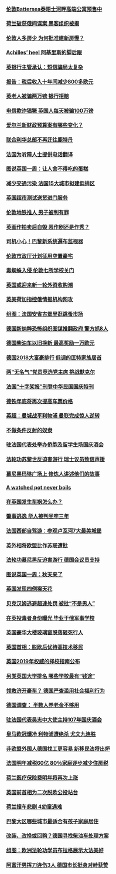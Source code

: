 #### [伦敦Battersea泰晤士河畔高端公寓预售中](../pages/nsc974/n10780029.md?t=10130633) 

#### [荷兰破获俄间谍案 黑客组织被揭](../pages/nsc974/n10779265.md?t=10130633) 

#### [伦敦人多房少 为何批准建新房慢？](../pages/nsc974/n10779376.md?t=10130633) 

#### [Achilles’ heel 阿基里斯的脚后跟](../pages/nsc974/n10779364.md?t=10130633) 

#### [英银行主管承认：短信骗局太复杂](../pages/nsc974/n10779357.md?t=10130633) 

#### [报告：税后收入十年间减少800多欧元](../pages/nsc974/n10779342.md?t=10130633) 

#### [英老人被骗两万镑 银行拒赔](../pages/nsc974/n10779353.md?t=10130633) 

#### [电信欺诈猖獗 英国人每天被骗100万镑](../pages/nsc974/n10779322.md?t=10130633) 

#### [爱尔兰新财政预算案有哪些变化？](../pages/nsc974/n10779332.md?t=10130633) 

#### [联合利华总部不再迁往鹿特丹](../pages/nsc974/n10779315.md?t=10130633) 

#### [法国为听障人士提供电话翻译](../pages/nsc974/n10776654.md?t=10130633) 

#### [图说英国一周：让人舍不得吃的蛋糕](../pages/nsc974/n10776635.md?t=10130633) 

#### [减少交通污染 法国15大城市拟建低排区](../pages/nsc974/n10776580.md?t=10130633) 

#### [英国超市测试送货进门服务](../pages/nsc974/n10776623.md?t=10130633) 

#### [伦敦地铁推人 男子被判有罪](../pages/nsc974/n10776609.md?t=10130633) 

#### [英画作拍卖后自毁 恶作剧还是作秀？](../pages/nsc974/n10776576.md?t=10130633) 

#### [司机小心！巴黎新系统遍布监视器](../pages/nsc974/n10776510.md?t=10130633) 

#### [伦敦市政厅计划征用空置豪宅](../pages/nsc974/n10776569.md?t=10130633) 

#### [毒蜘蛛入侵 伦敦七所学校关门](../pages/nsc974/n10776564.md?t=10130633) 

#### [英国或迎来新一轮外资收购潮](../pages/nsc974/n10776549.md?t=10130633) 

#### [英美荷加指控俄情报机构网攻](../pages/nsc974/n10776535.md?t=10130633) 

#### [组图：法国安省古堡里逛跳蚤市场](../pages/nsc974/n10775210.md?t=10130633) 

#### [德国新纳粹恐怖组织图谋推翻政府 警方抓8人](../pages/nsc974/n10774321.md?t=10130633) 

#### [德国柴油车以旧换新 最高奖励一万欧元](../pages/nsc974/n10774269.md?t=10130633) 

#### [德国2018大富豪排行 低调的匡特家族居首](../pages/nsc974/n10774023.md?t=10130633) 

#### [两“无名气”党员竞选党主席 挑战默克尔](../pages/nsc974/n10774533.md?t=10130633) 

#### [法国“十字架报”刊登中华民国国庆特刊](../pages/nsc974/n10774543.md?t=10130633) 

#### [德铁年底将再次提高车票价格](../pages/nsc974/n10774155.md?t=10130633) 

#### [英超：曼城战平利物浦 曼联完成惊人逆转](../pages/nsc974/n10773638.md?t=10130633) 

#### [不做条件反射的奴隶](../pages/nsc974/n10771821.md?t=10130633) 

#### [驻法国代表处举办侨胞及留学生场国庆酒会](../pages/nsc974/n10769921.md?t=10130633) 

#### [法轮功苏黎世反迫害游行 瑞士议员致信声援](../pages/nsc974/n10767250.md?t=10130633) 

#### [慕尼黑玛琳广场上 修炼人讲述他们的故事](../pages/nsc974/n10762990.md?t=10130633) 

#### [A watched pot never boils](../pages/nsc974/n10763822.md?t=10130633) 

#### [在英国发生车祸怎么办？](../pages/nsc974/n10763811.md?t=10130633) 

#### [肇事逃逸 华人被判坐牢三年](../pages/nsc974/n10763799.md?t=10130633) 

#### [法国西部自驾游：参观卢瓦河7大最美城堡](../pages/nsc974/n10760218.md?t=10130633) 

#### [英外相将欧盟比作苏联遭批](../pages/nsc974/n10761274.md?t=10130633) 

#### [法轮功慕尼黑反迫害游行 德国会议员支持](../pages/nsc974/n10760664.md?t=10130633) 

#### [图说英国一周：秋天来了](../pages/nsc974/n10761380.md?t=10130633) 

#### [英国发现四例猴天花](../pages/nsc974/n10761362.md?t=10130633) 

#### [贝克汉姆逃避超速处罚 被批“不是男人”](../pages/nsc974/n10761349.md?t=10130633) 

#### [在英投毒者身份曝光 毕业于俄军事学校](../pages/nsc974/n10761338.md?t=10130633) 

#### [英国豪华大楼玻璃窗脱落砸死行人](../pages/nsc974/n10761334.md?t=10130633) 

#### [英国首相：脱欧后优待高技术移民](../pages/nsc974/n10761323.md?t=10130633) 

#### [英国2019年权威的择校指南公布](../pages/nsc974/n10761253.md?t=10130633) 

#### [另类英国大学排名 哪些学校最有“钱途”](../pages/nsc974/n10760972.md?t=10130633) 

#### [领救济开豪车？ 德国严查滥用社会福利行为](../pages/nsc974/n10760730.md?t=10130633) 

#### [德国调查：  半数人养老金不够用](../pages/nsc974/n10760552.md?t=10130633) 

#### [驻法国代表吴志中大使主持107年国庆酒会](../pages/nsc974/n10760458.md?t=10130633) 

#### [皇马欧冠爆冷 利物浦遭绝杀 尤文九连胜](../pages/nsc974/n10759476.md?t=10130633) 

#### [非欧盟外国人德国找工更容易 新移民法将出炉](../pages/nsc974/n10758904.md?t=10130633) 

#### [法国明年减税60亿 80％家庭逐步减少住房税](../pages/nsc974/n10758112.md?t=10130633) 

#### [荷兰医疗保险费明年将再次上涨](../pages/nsc974/n10758614.md?t=10130633) 

#### [英国前首相为二次脱欧公投站台](../pages/nsc974/n10756382.md?t=10130633) 

#### [荷兰撞车悲剧 4幼童遇难](../pages/nsc974/n10758529.md?t=10130633) 

#### [巴黎大区哪些城市最适合有孩子家庭居住](../pages/nsc974/n10758451.md?t=10130633) 

#### [改装、改换或回购？德国寻找柴油车处理方案](../pages/nsc974/n10755781.md?t=10130633) 

#### [组图：欧洲法轮功学员布拉格展示大法美好](../pages/nsc974/n10756084.md?t=10130633) 

#### [阿富汗男挥刀连伤3人 德国市长挺身对峙获赞](../pages/nsc974/n10755624.md?t=10130633) 

